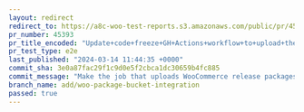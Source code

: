 ```yaml
---
layout: redirect
redirect_to: https://a8c-woo-test-reports.s3.amazonaws.com/public/pr/45393/e2e/index.html
pr_number: 45393
pr_title_encoded: "Update+code+freeze+GH+Actions+workflow+to+upload+the+woocommerce+packages+to+the+R2+bucket+on+code+freeze."
pr_test_type: e2e
last_published: "2024-03-14 11:44:35 +0000"
commit_sha: 3e0a87fac29f1c9d0e5f2cbca1dc30659b4fc885
commit_message: "Make the job that uploads WooCommerce release packages to the R2 buck…"
branch_name: add/woo-package-bucket-integration
passed: true
---
```

